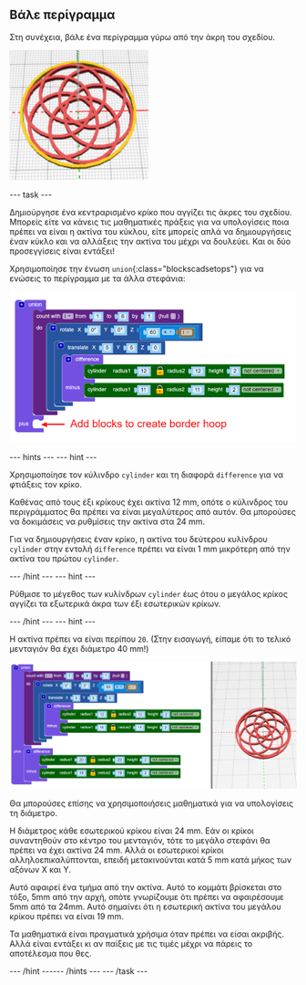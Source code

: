 ## Βάλε περίγραμμα

Στη συνέχεια, βάλε ένα περίγραμμα γύρω από την άκρη του σχεδίου.

![στιγμιότυπο οθόνης](images/pendant-border-show.png)

--- task ---

Δημιούργησε ένα κεντραρισμένο κρίκο που αγγίζει τις άκρες του σχεδίου. Μπορείς είτε να κάνεις τις μαθηματικές πράξεις για να υπολογίσεις ποια πρέπει να είναι η ακτίνα του κύκλου, είτε μπορείς απλά να δημιουργήσεις έναν κύκλο και να αλλάξεις την ακτίνα του μέχρι να δουλεύει. Και οι δύο προσεγγίσεις είναι εντάξει!

Χρησιμοποίησε την ένωση `union`{:class="blockscadsetops"} για να ενώσεις το περίγραμμα με τα άλλα στεφάνια:

![στιγμιότυπο οθόνης](images/pendant-union.png)

--- hints ---
 --- hint ---

Χρησιμοποίησε τον κύλινδρο `cylinder` και τη διαφορά `difference` για να φτιάξεις τον κρίκο.

Καθένας από τους έξι κρίκους έχει ακτίνα 12 mm, οπότε ο κύλινδρος του περιγράμματος θα πρέπει να είναι μεγαλύτερος από αυτόν. Θα μπορούσες να δοκιμάσεις να ρυθμίσεις την ακτίνα στα 24 mm.

Για να δημιουργήσεις έναν κρίκο, η ακτίνα του δεύτερου κυλίνδρου `cylinder` στην εντολή `difference` πρέπει να είναι 1 mm μικρότερη από την ακτίνα του πρώτου `cylinder`.

--- /hint --- --- hint ---

Ρύθμισε το μέγεθος των κυλίνδρων `cylinder` έως ότου ο μεγάλος κρίκος αγγίζει τα εξωτερικά άκρα των έξι εσωτερικών κρίκων.

--- /hint --- --- hint ---

Η ακτίνα πρέπει να είναι περίπου `20`. (Στην εισαγωγή, είπαμε ότι το τελικό μενταγιόν θα έχει διάμετρο 40 mm!)

![στιγμιότυπο οθόνης](images/pendant-border.png)

Θα μπορούσες επίσης να χρησιμοποιήσεις μαθηματικά για να υπολογίσεις τη διάμετρο.

Η διάμετρος κάθε εσωτερικού κρίκου είναι 24 mm. Εάν οι κρίκοι συναντηθούν στο κέντρο του μενταγιόν, τότε το μεγάλο στεφάνι θα πρέπει να έχει ακτίνα 24 mm. Αλλά οι εσωτερικοί κρίκοι αλληλοεπικαλύπτονται, επειδή μετακινούνται κατά 5 mm κατά μήκος των αξόνων Χ και Υ.

Αυτό αφαιρεί ένα τμήμα από την ακτίνα. Αυτό το κομμάτι βρίσκεται στο τόξο, 5mm από την αρχή, οπότε γνωρίζουμε ότι πρέπει να αφαιρέσουμε 5mm από τα 24mm. Αυτό σημαίνει ότι η εσωτερική ακτίνα του μεγάλου κρίκου πρέπει να είναι 19 mm.

Τα μαθηματικά είναι πραγματικά χρήσιμα όταν πρέπει να είσαι ακριβής. Αλλά είναι εντάξει κι αν παίξεις με τις τιμές μέχρι να πάρεις το αποτέλεσμα που θες.

--- /hint ------ /hints --- --- /task ---
